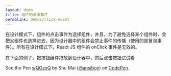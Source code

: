 ```yaml
---
layout: demo
title: 组件的点击事件
permalink: demos/click-event
---
```


在设计模式下，组件的点击事件为选择组件，并且，为了避免选择某个组件时，会把父组件也选择进去，因为设计器中的组件会禁止事件的传播（使用的是冒泡事件）。所有在设计模式下，React JS 组件的 onClick 事件是无效的。

在下面的例子，把按钮组件拖放到设计器中，然后点击按钮试试看

<p data-height="600" data-theme-id="light" data-slug-hash="wQOzxQ" data-default-tab="js,result" data-user="ansiboy" data-pen-title="wQOzxQ" class="codepen">See the Pen <a href="https://codepen.io/ansiboy/pen/wQOzxQ/">wQOzxQ</a> by Shu Mai (<a href="https://codepen.io/ansiboy">@ansiboy</a>) on <a href="https://codepen.io">CodePen</a>.</p>
<script async src="https://static.codepen.io/assets/embed/ei.js"></script>
